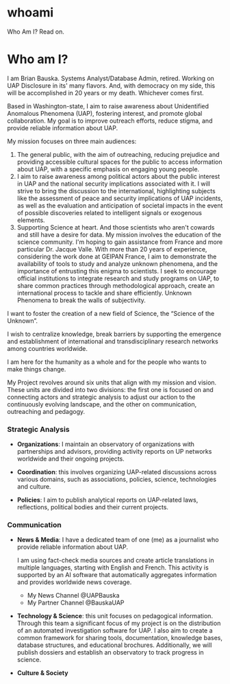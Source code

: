 # whoami
Who Am I? Read on.

<!--~~~~~~~~~~~~~~~~~~~~~~~~~~~~~~~~~~~~~~~~~~~~~~~~~~~~~~~~~~~~~~~~~~~~~~~~~~~~~~~~~~~~~~~~~~~~-->
<h1>Who am I?</h1>
<!--~~~~~~~~~~~~~~~~~~~~~~~~~~~~~~~~~~~~~~~~~~~~~~~~~~~~~~~~~~~~~~~~~~~~~~~~~~~~~~~~~~~~~~~~~~~~-->
<p>I am Brian Bauska. Systems Analyst/Database Admin, retired. Working on UAP Disclosure in 
its' many flavors. And, with democracy on my side, this will be accomplished in 20 years or 
my death. Whichever comes first.</p>

<p>Based in Washington-state, I aim to raise awareness about Unidentified Anomalous Phenomena 
(UAP), fostering interest, and promote global collaboration. My goal is to improve outreach 
efforts, reduce stigma, and provide reliable information about UAP.</p>

<p>My mission focuses on three main audiences:</p>
<ol type="1" start="1">
  <li>The general public, with the aim of outreaching, reducing prejudice and providing accessible cultural 
  spaces for the public to access information about UAP, with a specific emphasis on engaging young people.</li>
  <li>I aim to raise awareness among political actors about the public interest in UAP and the 
   national security implications associated with it. I will strive to bring the discussion 
   to the international, highlighting subjects like the assessment of peace and security 
   implications of UAP incidents, as well as the evaluation and anticipation of societal 
   impacts in the event of possible discoveries related to intelligent signals or exogenous 
   elements.</li>
  <li>Supporting Science at heart. And those scientists who aren't cowards and still have a desire 
   for data. My mission involves the education of the science community. 
   I'm hoping to gain assistance from France and more particular Dr. Jacque Valle. With more than 20 
years of experience, considering the work done at GEIPAN France, I aim to demonstrate the 
availability of tools to study and analyze unknown phenomena, and the importance of entrusting 
this enigma to scientists. I seek to encourage official institutions to integrate research and 
study programs on UAP, to share common practices through methodological approach, create an 
international process to tackle and share efficiently. Unknown Phenomena to break the walls of subjectivity.</li>
</ol>

<p>I want to foster the creation of a new field of Science, the “Science of the Unknown”.</p>

<p>I wish to centralize knowledge, break barriers by supporting the emergence and establishment 
of international and transdisciplinary research networks among countries worldwide.</p>

<p>I am here for the humanity as a whole and for the people who wants to make things change.</p>

<p>My Project revolves around six units that align with my mission and vision. These units are 
divided into two divisions: the first one is focused on and connecting actors and strategic 
analysis to adjust our action to the continuously evolving landscape, and the other on communication, outreaching and pedagogy.</p>

<h3>Strategic Analysis</h3>
<ul>
  <li><p><b>Organizations</b>: I maintain an observatory of organizations with partnerships and advisors, 
providing activity reports on UP networks worldwide and their ongoing projects.</p></li>
  <li>
<p><b>Coordination</b>: this involves organizing UAP-related discussions across various domains, such as associations, policies, science, technologies and culture.</p></li>
  <li><p><b>Policies</b>: I aim to publish analytical reports on UAP-related laws, reflections, political bodies 
and their current projects.</p></li>
</ul>
<h3>Communication</h3>
<ul>
<li><p><b>News & Media</b>: I have a dedicated team of one (me) as a journalist who provide 
reliable information about UAP.</p>
<p>I am using fact-check media sources and create article translations in multiple languages, 
starting with English and French. This activity is supported by an AI software that automatically 
aggregates information and provides worldwide news coverage.</p>
<ul>
  <li>My News Channel @UAPBauska</li>
  <li>My Partner Channel @BauskaUAP</li>
</ul></li>
<li><p><b>Technology & Science</b>: this unit focuses on pedagogical information. Through this 
team a significant focus of my project is on the distribution of an automated investigation 
software for UAP. I also aim to create a common framework for sharing tools, documentation, 
knowledge bases, database structures, and educational brochures. Additionally, we will publish 
dossiers and establish an observatory to track progress in science.</p></li>

<li><p><b>Culture & Society</b: here, I conduct a census of cultural activities related to UAP, 
including programs, films, books etc. And a comprehensive tour of the world of ongoing events. 
I will offer resources and will be involved in the realization of exhibition onto the UAP Subject 
with the aim to produce permanent centers for the public to get information.</p></li>

<!-- @UAPcheck  & @TheUAPShow -->

